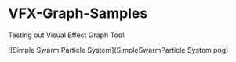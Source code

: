 # VFX-Graph-Samples
Testing out Visual Effect Graph Tool.

![Simple Swarm Particle System](SimpleSwarmParticle System.png)

